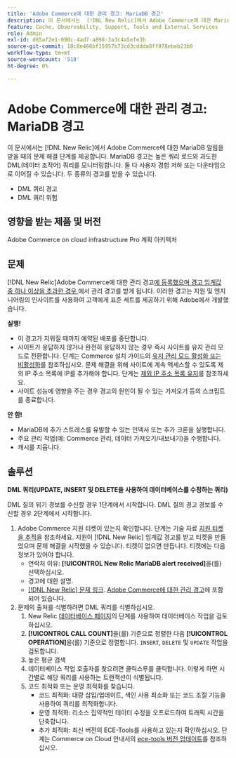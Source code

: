 ```yaml
---
title: 'Adobe Commerce에 대한 관리 경고: MariaDB 경고'
description: 이 문서에서는  [!DNL New Relic]에서 Adobe Commerce에 대한 MariaDB 알림을 받을 때의 문제 해결 단계를 제공합니다. MariaDB 경고는 높은 쿼리 로드와 과도한 DML(데이터 조작어) 쿼리를 모니터링합니다. 둘 다 사용자 경험 저하 또는 다운타임으로 이어질 수 있습니다. 두 종류의 경고를 받을 수 있습니다.
feature: Cache, Observability, Support, Tools and External Services
role: Admin
exl-id: d85af2e1-090c-4ad7-a898-3a3c4a5efe3b
source-git-commit: 18c8e466bf15957b73cd3cddda8ff078ebeb23b0
workflow-type: tm+mt
source-wordcount: '518'
ht-degree: 0%

---
```


# Adobe Commerce에 대한 관리 경고: MariaDB 경고

이 문서에서는 [!DNL New Relic]에서 Adobe Commerce에 대한 MariaDB 알림을 받을 때의 문제 해결 단계를 제공합니다. MariaDB 경고는 높은 쿼리 로드와 과도한 DML(데이터 조작어) 쿼리를 모니터링합니다. 둘 다 사용자 경험 저하 또는 다운타임으로 이어질 수 있습니다. 두 종류의 경고를 받을 수 있습니다.

* DML 쿼리 경고
* DML 쿼리 위험

## 영향을 받는 제품 및 버전

Adobe Commerce on cloud infrastructure Pro 계획 아키텍처

## 문제

[!DNL New Relic]Adobe Commerce에 대한 관리 경고[에 등록했으며 경고 임계값 중 하나 이상을 초과한 경우 &#x200B;](managed-alerts-for-magento-commerce.md)에서 관리 경고를 받게 됩니다. 이러한 경고는 지원 및 엔지니어링의 인사이트를 사용하여 고객에게 표준 세트를 제공하기 위해 Adobe에서 개발했습니다.

**실행!**

* 이 경고가 지워질 때까지 예약된 배포를 중단합니다.
* 사이트가 응답하지 않거나 완전히 응답하지 않는 경우 즉시 사이트를 유지 관리 모드로 전환합니다. 단계는 Commerce 설치 가이드의 [유지 관리 모드 활성화 또는 비활성화](https://experienceleague.adobe.com/ko/docs/commerce-operations/installation-guide/tutorials/maintenance-mode)를 참조하십시오. 문제 해결을 위해 사이트에 계속 액세스할 수 있도록 제외 IP 주소 목록에 IP를 추가해야 합니다. 단계는 [제외 IP 주소 목록 유지](https://experienceleague.adobe.com/ko/docs/commerce-operations/installation-guide/tutorials/maintenance-mode#maintain-the-list-of-exempt-ip-addresses)를 참조하세요.
* 사이트 성능에 영향을 주는 경우 경고의 원인이 될 수 있는 가져오기 등의 스크립트를 종료합니다.

**안 함!**

* MariaDB에 추가 스트레스를 유발할 수 있는 인덱서 또는 추가 크론을 실행합니다.
* 주요 관리 작업(예: Commerce 관리, 데이터 가져오기/내보내기)을 수행합니다.
* 캐시를 지웁니다.

## 솔루션

**DML 쿼리(UPDATE, INSERT 및 DELETE을 사용하여 데이터베이스를 수정하는 쿼리)**

DML 질의 위기 경보를 수신할 경우 1단계에서 시작합니다. DML 질의 경고 경보를 수신할 경우 2단계에서 시작합니다.

1. Adobe Commerce 지원 티켓이 있는지 확인합니다. 단계는 기술 자료 [지원 티켓을 추적](https://experienceleague.adobe.com/ko/docs/commerce-knowledge-base/kb/help-center-guide/magento-help-center-user-guide#track-support-case)을 참조하세요. 지원이 [!DNL New Relic] 임계값 경고를 받고 티켓을 만들었으며 문제 해결을 시작했을 수 있습니다. 티켓이 없으면 만듭니다. 티켓에는 다음 정보가 있어야 합니다.
   * 연락처 이유: **[!UICONTROL New Relic MariaDB alert received]**&#x200B;을(를) 선택하십시오.
   * 경고에 대한 설명.
   * [[!DNL New Relic] 문제 링크](https://docs.newrelic.com/docs/alerts-applied-intelligence/new-relic-alerts/alert-incidents/view-violation-event-details-incidents). [Adobe Commerce에 대한 관리 경고](managed-alerts-for-magento-commerce.md)에 포함되어 있습니다.
1. 문제의 출처를 식별하려면 DML 쿼리를 식별하십시오.
   1. New Relic [데이터베이스 페이지](https://docs.newrelic.com/docs/apm/apm-ui-pages/monitoring/databases-page-view-operations-throughput-response-time)의 단계를 사용하여 데이터베이스 작업을 검토하십시오.
   1. **[!UICONTROL CALL COUNT]**&#x200B;을(를) 기준으로 정렬한 다음 **[!UICONTROL OPERATION]**&#x200B;을(를) 기준으로 정렬합니다. `INSERT`, `DELETE` 및 `UPDATE` 작업을 검토합니다.
   1. 높은 평균 검색
   1. 데이터베이스 작업 호출자를 찾으려면 클릭스루를 클릭합니다. 이렇게 하면 시간별로 해당 쿼리를 사용하는 트랜잭션이 식별됩니다.
   1. 코드 최적화 또는 운영 최적화를 찾습니다.
      * 코드 최적화: 대량 삽입/업데이트, 색인 사용 최소화 또는 코드 조절 기능을 사용하여 쿼리를 최적화합니다.
      * 운영 최적화: 리소스 집약적인 데이터 수정을 오프로드하여 트래픽 시간을 단축합니다.
      * 추가 최적화: 최신 버전의 ECE-Tools를 사용하고 있는지 확인하십시오. 단계는 Commerce on Cloud 안내서의 [ece-tools 버전 업데이트](https://experienceleague.adobe.com/ko/docs/commerce-on-cloud/user-guide/dev-tools/ece-tools/update-package)를 참조하십시오.
